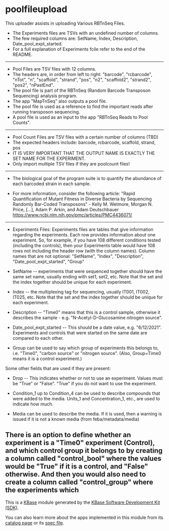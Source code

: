 # poolfileupload

This uploader assists in uploading Various RBTnSeq Files. 
* The Experiments files are TSVs with an undefined number of columns.
* The few required columns are: SetName, Index, Description, Date_pool_expt_started.
* For a full explanation of Experiments fcile refer to the end of the README.

---
* Pool Files are TSV files with 12 columns. 
* The headers are, in order from left to right: "barcode", "rcbarcode",
"nTot", "n", "scaffold", "strand", "pos", "n2", "scaffold2", "strand2", "pos2",
"nPastEnd".
* The pool file is part of the RBTnSeq (Random Barcode Transposon Sequencing)
analysis program. 
* The app "MapTnSeq" also outputs a pool file. 
* The pool file is used as a reference to find the important reads after 
running transposon sequencing. 
* A pool file is used as an input to the app "RBTnSeq Reads to Pool Counts".

---
* Pool Count Files are TSV files with a certain number of columns (TBD)
* The expected headers include: barcode, rcbarcode, scaffold, strand, pos 
* IT IS VERY IMPORTANT THAT THE OUTPUT NAME IS EXACTLY THE SET NAME FOR THE EXPERIMENT.
* Only import multiple TSV files if they are poolcount files!

---
* The biological goal of the program suite is to quantify the abundance of each 
barcoded strain in each sample.


* For more information, consider the following article:
"Rapid Quantification of Mutant Fitness in Diverse Bacteria by 
Sequencing Randomly Bar-Coded Transposons" - Kelly M. Wetmore, Morgan N. Price, 
[...], Adam P. Arkin, and Adam Deutschbauer
https://www.ncbi.nlm.nih.gov/pmc/articles/PMC4436071/






---
* Experiments Files:
Experiments files are tables that give information regarding the experiments. Each row
provides information about one experiment. So, for example, if you have 108 different
conditions tested (including the controls), then your Experiments table would have
108 rows not including the header row (with the column names). Column names
that are not optional:  "SetName", "Index", "Description", "Date_pool_expt_started", "Group"

* SetName -- experiments that were sequenced together should have the same set name, usually ending with set1, set2, etc. Note that the set and the index together should be unique for each experiment.

* Index -- the multiplexing tag for sequencing, usually IT001, IT002, IT025, etc. Note that the set and the index together should be unique for each experiment.

* Description -- "Time0" means that this is a control sample, otherwise it describes the sample - e.g. "N-Acetyl-D-Glucosamine nitrogen source".
                
* Date_pool_expt_started -- This should be a date value, e.g. "6/12/2021". Experiments and controls that were started on the same date are compared to each other.

* Group can be used to say which group of experiments this belongs to, i.e. "Time0", "carbon source" or "nitrogen source". (Also, Group=Time0 means it is a control experiment.)

Some other fields that are used if they are present:

* Drop -- This indicates whether or not to use an experiment. Values must be "True" or "False". "True" if you do not want to use the experiment.

* Condition_1 up to Condition_4 can be used to describe compounds that were added to the media. Units_1 and Concentration_1, etc., are used to indicate how much.

* Media can be used to describe the media. If it is used, then a warning is issued if it is not a known media (from feba/metadata/media)




There is an option to define whether an experiment is a "Time0" experiment (Control), 
    and which control group it belongs to by creating a column called "control_bool"
    where the values would be "True" if it is a control, and "False" otherwise. 
    And then you would also need to create a column called "control_group"
    where the experiments which
---
    


This is a [KBase](https://kbase.us) module generated by the [KBase Software Development Kit (SDK)](https://github.com/kbase/kb_sdk).


You can also learn more about the apps implemented in this module from its [catalog page](https://narrative.kbase.us/#catalog/modules/poolfileupload) or its [spec file]($module_name.spec).



